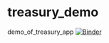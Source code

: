 # treasury_demo
demo_of_treasury_app
[![Binder](https://mybinder.org/badge_logo.svg)](https://mybinder.org/v2/gh/Saras3233/treasury_demo.git/main?urlpath=%2Fdoc%2Ftree%2Ftreasury.ipynb)
